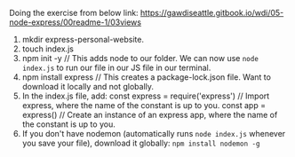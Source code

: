 Doing the exercise from below link:
https://gawdiseattle.gitbook.io/wdi/05-node-express/00readme-1/03views

1. mkdir express-personal-website.
2. touch index.js
2. npm init -y // This adds node to our folder. We can now use `node index.js` to run our file in our JS file in our terminal.
3. npm install express // This creates a package-lock.json file. Want to download it locally and not globally.
4. In the index.js file, add:
    const express = require('express') // Import express, where the name of the constant is up to you.
    const app = express() // Create an instance of an express app, where the name of the constant is up to you.
5. If you don't have nodemon (automatically runs `node index.js` whenever you save your file), download it globally: `npm install nodemon -g`